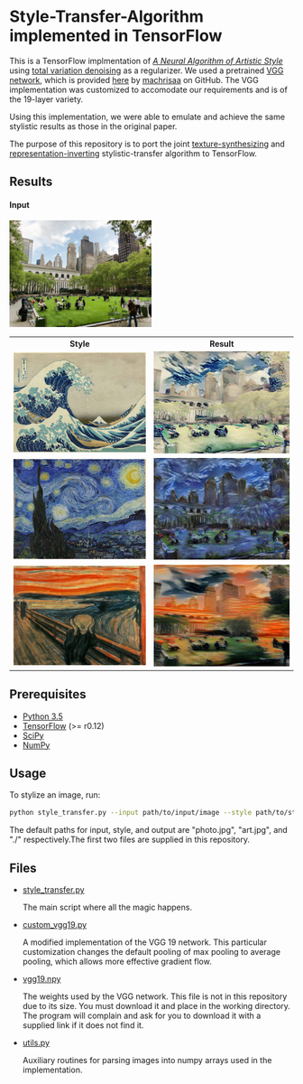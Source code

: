 # Style-Transfer-Algorithm implemented in TensorFlow

This is a TensorFlow implmentation of [*A Neural Algorithm of Artistic Style*](https://arxiv.org/pdf/1508.06576v2.pdf) using [total variation denoising](http://eeweb.poly.edu/iselesni/lecture_notes/TVDmm/TVDmm.pdf) as a regularizer. We used a pretrained [VGG network](https://arxiv.org/pdf/1409.1556.pdf), which is provided [here](https://github.com/machrisaa/tensorflow-vgg) by [machrisaa](https://github.com/machrisaa) on GitHub. The VGG implementation was customized to accomodate our requirements and is of the 19-layer variety.

Using this implementation, we were able to emulate and achieve the same stylistic results as those in the original paper.

The purpose of this repository is to port the joint [texture-synthesizing](https://arxiv.org/pdf/1505.07376v3.pdf) and [representation-inverting](https://arxiv.org/pdf/1412.0035v1.pdf) stylistic-transfer algorithm to TensorFlow.

## Results

#### Input
<img src="./images/content/nyc.jpg" width="50%">

<table style="width:100%">
  <tr>
    <th>Style</th> 
    <th>Result</th>
  </tr>
  <tr>
    <td><img src="./images/style/great-wave-of-kanagawa.jpg" width="100%"></td>
    <td><img src="./images/examples/example_great_wave_of_kanagawa.jpg" width=100%"></td> 
  </tr>
  <tr>
    <td><img src="./images/style/starry-night.jpg" width="100%"></td>
    <td><img src="./images/examples/example_starry-night.jpg" width="100%"></td> 
  </tr>
  <tr>
    <td><img src="./images/style/scream.jpg" width="100%"></td>
    <td><img src="./images/examples/example_scream.jpg" width="100%"></td> 
  </tr>
</table>

## Prerequisites

* [Python 3.5](https://www.python.org/downloads/release/python-350/)
* [TensorFlow](https://www.tensorflow.org/) (>= r0.12)
* [SciPy](https://www.scipy.org/)
* [NumPy](http://www.numpy.org/)

## Usage

To stylize an image, run:

```sh
python style_transfer.py --input path/to/input/image --style path/to/style/image --output path/to/output/image
```

The default paths for input, style, and output are "photo.jpg", "art.jpg", and "./" respectively.The first two files are supplied in this repository.

## Files

* [style_transfer.py](style_transfer.py)

    The main script where all the magic happens. 

* [custom_vgg19.py](custom_vgg19.py)
    
    A modified implementation of the VGG 19 network. This particular customization changes the default pooling of max pooling to average pooling, which allows more effective gradient flow.

* [vgg19.npy](https://mega.nz/#!xZ8glS6J!MAnE91ND_WyfZ_8mvkuSa2YcA7q-1ehfSm-Q1fxOvvs)

    The weights used by the VGG network. This file is not in this repository due to its size. You must download it and place in the working directory. The program will complain and ask for you to download it with a supplied link if it does not find it.
    
* [utils.py](utils.py)

    Auxiliary routines for parsing images into numpy arrays used in the implementation.